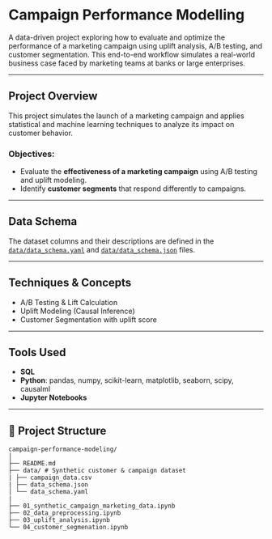 # Campaign Performance Modelling

A data-driven project exploring how to evaluate and optimize the performance of a marketing campaign using uplift analysis, A/B testing, and customer segmentation. This end-to-end workflow simulates a real-world business case faced by marketing teams at banks or large enterprises.

---

## Project Overview

This project simulates the launch of a marketing campaign and applies statistical and machine learning techniques to analyze its impact on customer behavior.

### Objectives:
- Evaluate the **effectiveness of a marketing campaign** using A/B testing and uplift modeling.
- Identify **customer segments** that respond differently to campaigns.


---

## Data Schema

The dataset columns and their descriptions are defined in the [`data/data_schema.yaml`](data/data_schema.yaml) and  [`data/data_schema.json`](data/data_schema.json) files.

---

## Techniques & Concepts

- A/B Testing & Lift Calculation  
- Uplift Modeling (Causal Inference)  
- Customer Segmentation with uplift score

---

## Tools Used
- **SQL**
- **Python**: pandas, numpy, scikit-learn, matplotlib, seaborn, scipy, causalml
- **Jupyter Notebooks**  


---

## 📁 Project Structure
```
campaign-performance-modeling/
│
├── README.md
├── data/ # Synthetic customer & campaign dataset
| ├── campaign_data.csv
| ├── data_schema.json  
│ └── data_schema.yaml
|
├── 01_synthetic_campaign_marketing_data.ipynb  
├── 02_data_preprocessing.ipynb
├── 03_uplift_analysis.ipynb
└── 04_customer_segmenation.ipynb


```
